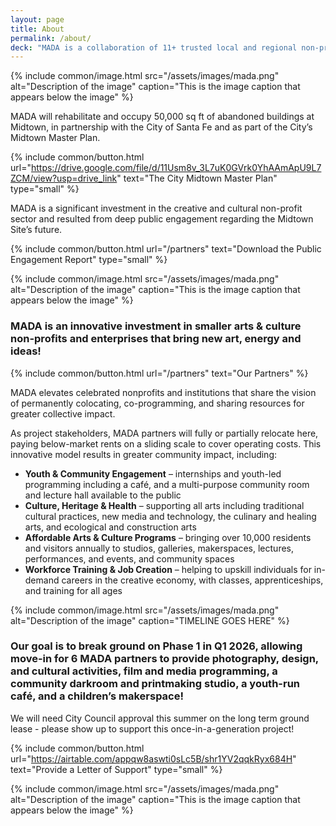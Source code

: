 ```yaml
---
layout: page
title: About
permalink: /about/
deck: "MADA is a collaboration of 11+ trusted local and regional non-profits and cultural institutions providing all-ages community programming and opportunities to participate in the regional creative economy, with a focus on youth, the urban Indigenous population, and emerging cultural entrepreneurs."
---
```


{% include common/image.html
  src="/assets/images/mada.png"
  alt="Description of the image"
  caption="This is the image caption that appears below the image"
%}

MADA will rehabilitate and occupy 50,000 sq ft of abandoned buildings at Midtown, in partnership with the City of Santa Fe and as part of the City’s Midtown Master Plan.

{% include common/button.html url="https://drive.google.com/file/d/11Usm8v_3L7uK0GVrk0YhAAmApU9L7ZCM/view?usp=drive_link" text="The City Midtown Master Plan" type="small" %}

MADA is a significant investment in the creative and cultural non-profit sector and resulted from deep public engagement regarding the Midtown Site’s future.

{% include common/button.html url="/partners" text="Download the Public Engagement Report" type="small" %}

{% include common/image.html
  src="/assets/images/mada.png"
  alt="Description of the image"
  caption="This is the image caption that appears below the image"
%}

### MADA is an innovative investment in smaller arts & culture non-profits and enterprises that bring new art, energy and ideas!

{% include common/button.html url="/partners" text="Our Partners" %}

MADA elevates celebrated nonprofits and institutions that share the vision of permanently colocating, co-programming, and sharing resources for greater collective impact.

As project stakeholders, MADA partners will fully or partially relocate here, paying below-market rents on a sliding scale to cover operating costs. This innovative model results in greater community impact, including:

- **Youth & Community Engagement** – internships and youth-led programming including a café, and a multi-purpose community room and lecture hall available to the public
- **Culture, Heritage & Health** – supporting all arts including traditional cultural practices, new media and technology, the culinary and healing arts, and ecological and construction arts
- **Affordable Arts & Culture Programs** – bringing over 10,000 residents and visitors annually to studios, galleries, makerspaces, lectures, performances, and events, and community spaces
- **Workforce Training & Job Creation** – helping to upskill individuals for in-demand careers in the creative economy, with classes, apprenticeships, and training for all ages

{% include common/image.html
  src="/assets/images/mada.png"
  alt="Description of the image"
  caption="TIMELINE GOES HERE"
%}

### Our goal is to break ground on Phase 1 in Q1 2026, allowing move-in for 6 MADA partners to provide photography, design, and cultural activities, film and media programming, a community darkroom and printmaking studio, a youth-run café, and a children’s makerspace!

We will need City Council approval this summer on the long term ground lease - please show up to support this once-in-a-generation project!

{% include common/button.html url="https://airtable.com/appqw8aswti0sLc5B/shr1YV2qqkRyx684H" text="Provide a Letter of Support" type="small" %}

{% include common/image.html
  src="/assets/images/mada.png"
  alt="Description of the image"
  caption="This is the image caption that appears below the image"
%}
